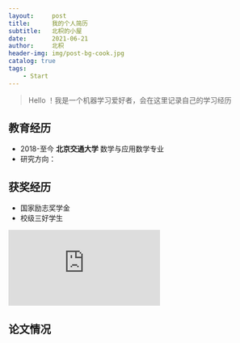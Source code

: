 ```yaml
---
layout:     post
title:      我的个人简历
subtitle:   北枳的小屋
date:       2021-06-21
author:     北枳
header-img: img/post-bg-cook.jpg
catalog: true
tags:
    - Start
---
```

> Hello ！我是一个机器学习爱好者，会在这里记录自己的学习经历
## 教育经历
- 2018-至今 **北京交通大学** 数学与应用数学专业
- 研究方向： 
## 获奖经历
- 国家励志奖学金
- 校级三好学生

![](https://github.com/cqjiang2000/cqjiang2000.github.io/blob/master/papers/paper3.pdf)
## 论文情况

